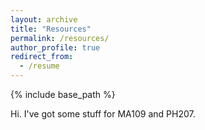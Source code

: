 ```yaml
---
layout: archive
title: "Resources"
permalink: /resources/
author_profile: true
redirect_from:
  - /resume
---
```


{% include base_path %}

Hi. I've got some stuff for MA109 and PH207.
